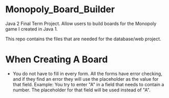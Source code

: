 # Monopoly_Board_Builder
Java 2 Final Term Project. Allow users to build boards for the Monopoly game I created in Java 1.

This repo contains the files that are needed for the database/web project. 

# When Creating A Board
- You do not have to fill in every form. All the forms have error checking, and if they find an error they will use the placeholder as the value for that field.
Example: You try to enter "A" in a field that needs to contain a number. The placeholder for that field will be used instead of "A".
